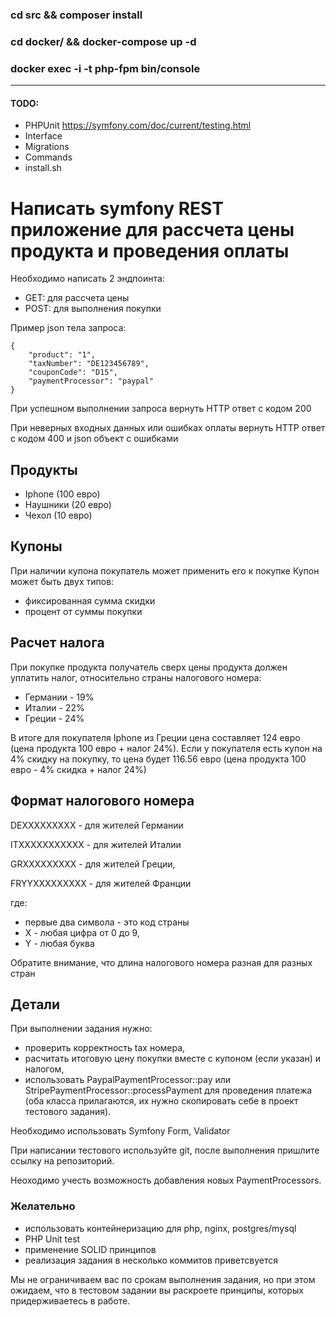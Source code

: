 ### cd src && composer install
### cd docker/ && docker-compose up -d
### docker exec -i -t php-fpm bin/console

<hr>

#### TODO:
- PHPUnit https://symfony.com/doc/current/testing.html
- Interface
- Migrations
- Commands
- install.sh


# Написать symfony REST приложение для рассчета цены продукта и проведения оплаты

Необходимо написать 2 эндпоинта:
- GET: для рассчета цены
- POST: для выполнения покупки

Пример json тела запроса:

```
{
    "product": "1",
    "taxNumber": "DE123456789",
    "couponCode": "D15",
    "paymentProcessor": "paypal"
}
```

При успешном выполнении запроса вернуть HTTP ответ с кодом 200

При неверных входных данных или ошибках оплаты вернуть HTTP ответ с кодом 400 и json объект с ошибками

## Продукты
- Iphone (100 евро)
- Наушники (20 евро)
- Чехол (10 евро)

## Купоны
При наличии купона покупатель может применить его к покупке
Купон может быть двух типов:
- фиксированная сумма скидки
- процент от суммы покупки

## Расчет налога
При покупке продукта получатель сверх цены продукта должен уплатить налог, относительно страны налогового номера:
- Германии - 19%
- Италии - 22%
- Греции - 24%

В итоге для покупателя Iphone из Греции цена составляет 124 евро (цена продукта 100 евро + налог 24%).
Если у покупателя есть купон на 4% скидку на покупку, то цена будет 116.56 евро (цена продукта 100 евро - 4% скидка + налог 24%)

## Формат налогового номера
DEXXXXXXXXX - для жителей Германии

ITXXXXXXXXXXX - для жителей Италии

GRXXXXXXXXX - для жителей Греции,

FRYYXXXXXXXXX - для жителей Франции

где: 
- первые два символа - это код страны
- X - любая цифра от 0 до 9,
- Y - любая буква

Обратите внимание, что длина налогового номера разная для разных стран

## Детали
При выполнении задания нужно:
- проверить корректность tax номера, 
- расчитать итоговую цену покупки вместе с купоном (если указан) и налогом, 
- использовать PaypalPaymentProcessor::pay или StripePaymentProcessor::processPayment для проведения платежа (оба класса прилагаются, их нужно скопировать себе в проект тестового задания).

Необходимо использовать Symfony Form, Validator

При написании тестового используйте git, после выполнения пришлите ссылку на репозиторий.

Неоходимо учесть возможность добавления новых PaymentProcessors.

### Желательно
- использовать контейнеризацию для php, nginx, postgres/mysql
- PHP Unit test
- применение SOLID принципов
- реализация задания в несколько коммитов приветсвуется

Мы не ограничиваем вас по срокам выполнения задания, но при этом ожидаем, что в тестовом задании вы раскроете принципы, которых придерживаетесь в работе.
